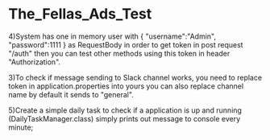 # The_Fellas_Ads_Test

4)System has one in memory user with 
{
"username":"Admin",
"password":1111
} as RequestBody
in order to get token in post request "/auth"
then you can test other methods using this token in header "Authorization".

3)To check if message sending to Slack channel works,
you need to replace token in application.properties into yours
you can also replace channel name by default it sends to "general".

5)Create a simple daily task to check if a application is up and running
(DailyTaskManager.class) simply prints out message to console every minute;



